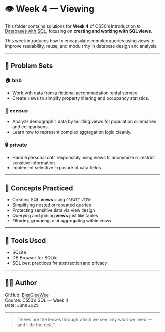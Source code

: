# 👁️ Week 4 — Viewing

This folder contains solutions for **Week 4** of [CS50's Introduction to Databases with SQL](https://cs50.harvard.edu/sql/), focusing on **creating and working with SQL views**.

This week introduces how to encapsulate complex queries using views to improve readability, reuse, and modularity in database design and analysis.

---

## 📁 Problem Sets

### 🏠 bnb
- Work with data from a fictional accommodation rental service.
- Create views to simplify property filtering and occupancy statistics.

### 🧮 census
- Analyze demographic data by building views for population summaries and comparisons.
- Learn how to represent complex aggregation logic cleanly.

### 🔒 private
- Handle personal data responsibly using views to anonymize or restrict sensitive information.
- Implement selective exposure of data fields.

---

## 🧠 Concepts Practiced

- Creating SQL **views** using `CREATE VIEW`
- Simplifying nested or repeated queries
- Protecting sensitive data via view design
- Querying and joining **views** just like tables
- Filtering, grouping, and aggregating within views

---

## 🔧 Tools Used

- SQLite  
- DB Browser for SQLite  
- SQL best practices for abstraction and privacy

---

## 👩‍💻 Author
  
GitHub: [BleeGleeWee](https://github.com/BleeGleeWee)  
Course: CS50’s SQL — Week 4  
Date: June 2025

---

> “Views are the lenses through which we see only what we need — and hide the rest.”

